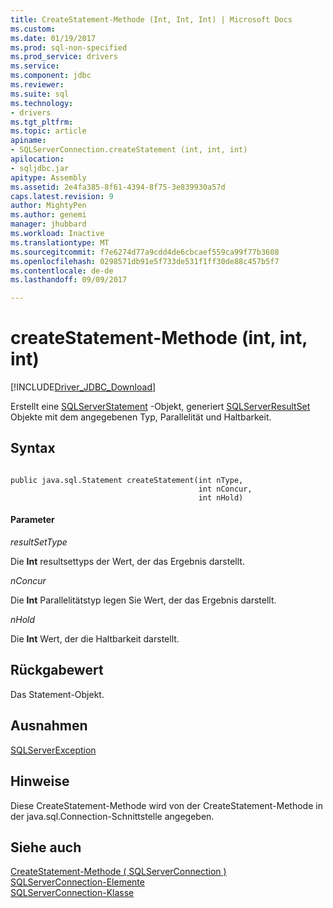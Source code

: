 ```yaml
---
title: CreateStatement-Methode (Int, Int, Int) | Microsoft Docs
ms.custom: 
ms.date: 01/19/2017
ms.prod: sql-non-specified
ms.prod_service: drivers
ms.service: 
ms.component: jdbc
ms.reviewer: 
ms.suite: sql
ms.technology:
- drivers
ms.tgt_pltfrm: 
ms.topic: article
apiname:
- SQLServerConnection.createStatement (int, int, int)
apilocation:
- sqljdbc.jar
apitype: Assembly
ms.assetid: 2e4fa385-8f61-4394-8f75-3e839930a57d
caps.latest.revision: 9
author: MightyPen
ms.author: genemi
manager: jhubbard
ms.workload: Inactive
ms.translationtype: MT
ms.sourcegitcommit: f7e6274d77a9cdd4de6cbcaef559ca99f77b3608
ms.openlocfilehash: 0298571db91e5f733de531f1ff30de88c457b5f7
ms.contentlocale: de-de
ms.lasthandoff: 09/09/2017

---
```

# <a name="createstatement-method-int-int-int"></a>createStatement-Methode (int, int, int)
[!INCLUDE[Driver_JDBC_Download](../../../includes/driver_jdbc_download.md)]

  Erstellt eine [SQLServerStatement](../../../connect/jdbc/reference/sqlserverstatement-class.md) -Objekt, generiert [SQLServerResultSet](../../../connect/jdbc/reference/sqlserverresultset-class.md) Objekte mit dem angegebenen Typ, Parallelität und Haltbarkeit.  
  
## <a name="syntax"></a>Syntax  
  
```  
  
public java.sql.Statement createStatement(int nType,  
                                          int nConcur,  
                                          int nHold)  
```  
  
#### <a name="parameters"></a>Parameter  
 *resultSetType*  
  
 Die **Int** resultsettyps der Wert, der das Ergebnis darstellt.  
  
 *nConcur*  
  
 Die **Int** Parallelitätstyp legen Sie Wert, der das Ergebnis darstellt.  
  
 *nHold*  
  
 Die **Int** Wert, der die Haltbarkeit darstellt.  
  
## <a name="return-value"></a>Rückgabewert  
 Das Statement-Objekt.  
  
## <a name="exceptions"></a>Ausnahmen  
 [SQLServerException](../../../connect/jdbc/reference/sqlserverexception-class.md)  
  
## <a name="remarks"></a>Hinweise  
 Diese CreateStatement-Methode wird von der CreateStatement-Methode in der java.sql.Connection-Schnittstelle angegeben.  
  
## <a name="see-also"></a>Siehe auch  
 [CreateStatement-Methode &#40; SQLServerConnection &#41;](../../../connect/jdbc/reference/createstatement-method-sqlserverconnection.md)   
 [SQLServerConnection-Elemente](../../../connect/jdbc/reference/sqlserverconnection-members.md)   
 [SQLServerConnection-Klasse](../../../connect/jdbc/reference/sqlserverconnection-class.md)  
  
  

